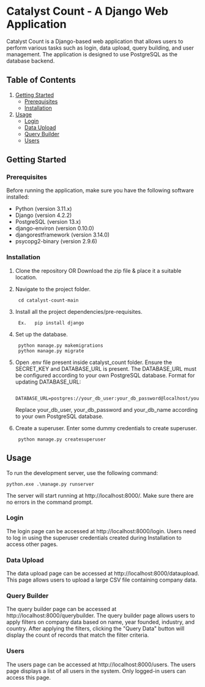 # Catalyst Count - A Django Web Application

Catalyst Count is a Django-based web application that allows users to perform various tasks such as login, data upload, query building, and user management. The application is designed to use PostgreSQL as the database backend.

## Table of Contents
1. [Getting Started](#getting-started)
    - [Prerequisites](#prerequisites)
    - [Installation](#installation)
2. [Usage](#usage)
    - [Login](#login)
    - [Data Upload](#data-upload)
    - [Query Builder](#query-builder)
    - [Users](#users)

## Getting Started

### Prerequisites

Before running the application, make sure you have the following software installed:

- Python (version 3.11.x)
- Django (version 4.2.2)
- PostgreSQL (version 13.x)
- django-environ (version 0.10.0)
- djangorestframework (version 3.14.0)
- psycopg2-binary (version 2.9.6)

### Installation

1. Clone the repository OR Download the zip file & place it a suitable location. 

2. Navigate to the project folder.

        cd catalyst-count-main

3. Install all the project dependencies/pre-requisites.

        Ex.   pip install django

4. Set up the database.

        python manage.py makemigrations
        python manage.py migrate

5. Open .env file present inside catalyst_count folder. Ensure the SECRET_KEY and DATABASE_URL is present. The DATABASE_URL must be configured according to your       own PostgreSQL database. Format for updating DATABASE_URL:

        DATABASE_URL=postgres://your_db_user:your_db_password@localhost/your_db_name

    Replace your_db_user, your_db_password and your_db_name according to your own PostgreSQL database.

6. Create a superuser. Enter some dummy credentials to create superuser.

        python manage.py createsuperuser

## Usage

To run the development server, use the following command:

    python.exe .\manage.py runserver

The server will start running at http://localhost:8000/. Make sure there are no errors in the command prompt.

### Login
The login page can be accessed at http://localhost:8000/login. Users need to log in using the superuser credentials created during Installation to access other pages.

### Data Upload
The data upload page can be accessed at http://localhost:8000/dataupload. This page allows users to upload a large CSV file containing company data. 

### Query Builder
The query builder page can be accessed at http://localhost:8000/querybuilder. The query builder page allows users to apply filters on company data based on name, year founded, industry, and country. After applying the filters, clicking the "Query Data" button will display the count of records that match the filter criteria.

### Users
The users page can be accessed at http://localhost:8000/users. The users page displays a list of all users in the system. Only logged-in users can access this page.
